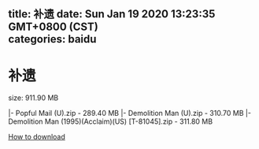 
title: 补遗
date: Sun Jan 19 2020 13:23:35 GMT+0800 (CST)    
categories: baidu
---

# 补遗
size: 911.90 MB
 
 
|- Popful Mail (U).zip - 289.40 MB
|- Demolition Man (U).zip - 310.70 MB
|- Demolition Man (1995)(Acclaim)(US) [T-81045].zip - 311.80 MB

[How to download](https://bpcam.bemobtrk.com/go/2ceec3aa-1ca2-46d6-b9ff-aaa5c184517c?jno=513)